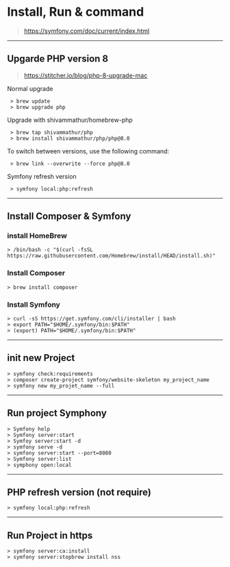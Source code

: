 # Install, Run & command

> https://symfony.com/doc/current/index.html

---

## Upgarde PHP version 8

> https://stitcher.io/blog/php-8-upgrade-mac

Normal upgrade

     > brew update
     > brew upgrade php
     
Upgrade with shivammathur/homebrew-php

     > brew tap shivammathur/php
     > brew install shivammathur/php/php@8.0
     
To switch between versions, use the following command:

     > brew link --overwrite --force php@8.0

Symfony refresh version 

     > symfony local:php:refresh

---

## Install Composer & Symfony

### install HomeBrew 
    > /bin/bash -c "$(curl -fsSL https://raw.githubusercontent.com/Homebrew/install/HEAD/install.sh)"

### Install Composer 
    > brew install composer

### Install Symfony
    > curl -sS https://get.symfony.com/cli/installer | bash
    > export PATH="$HOME/.symfony/bin:$PATH"
    > (export) PATH="$HOME/.symfony/bin:$PATH"

---

## init new Project 
    > symfony check:requirements
    > composer create-project symfony/website-skeleton my_project_name
    > symfony new my_projet_name --full

---

## Run project Symphony
    > Symfony help
    > Symfony server:start
    > Symfoy server:start -d
    > symfony serve -d
    > symfony server:start --port=8080
    > Symfony server:list
    > symphony open:local

---

## PHP refresh version (not require)
    > symfony local:php:refresh

---

## Run Project in https
    > symfony server:ca:install
    > symfony server:stopbrew install nss

